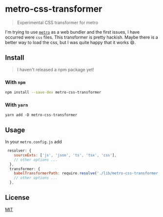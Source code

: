 # metro-css-transformer

> Experimental CSS transformer for metro

I'm trying to use [`metro`](https://facebook.github.io/metro/) as a web bundler and the first issues, I have occurred were `css` files. This transformer is pretty hackish. Maybe there is a better way to load the css, but I was quite happy that it works 😄.

## Install

> I haven't released a npm package yet!

### With `npm`

```bash
npm install --save-dev metro-css-transformer
```

### With `yarn`

```
yarn add -D metro-css-transformer
```

## Usage

In your `metro.config.js` add

```js
 resolver: {
    sourceExts: ['js', 'json', 'ts', 'tsx', 'css'],
    // other options ...
  },
  transformer: {
    babelTransformerPath: require.resolve('./lib/metro-css-transformer'),
    // other options ...
  },
```

## License

[MIT](./LICENSE)
